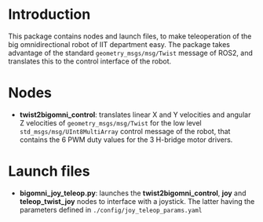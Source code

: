 # Introduction

This package contains nodes and launch files, to make teleoperation of the big omnidirectional robot of IIT department easy. The package takes advantage of the standard `geometry_msgs/msg/Twist` message of ROS2, and translates this to the control interface of the robot.

# Nodes
- **twist2bigomni_control**: translates linear X and Y velocities and angular Z velocities of  `geometry_msgs/msg/Twist` for the low level `std_msgs/msg/UInt8MultiArray` control message of the robot, that contains the 6 PWM duty values for the 3 H-bridge motor drivers.

# Launch files
- **bigomni_joy_teleop.py**: launches the **twist2bigomni_control**, **joy** and **teleop_twist_joy** nodes to interface with a joystick. The latter having the parameters defined in `./config/joy_teleop_params.yaml`
